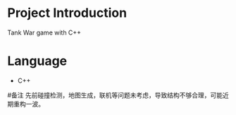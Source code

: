 ﻿
# Project Introduction

Tank War game with C++




# Language

- C++

#备注
先前碰撞检测，地图生成，联机等问题未考虑，导致结构不够合理，可能近期重构一波。





